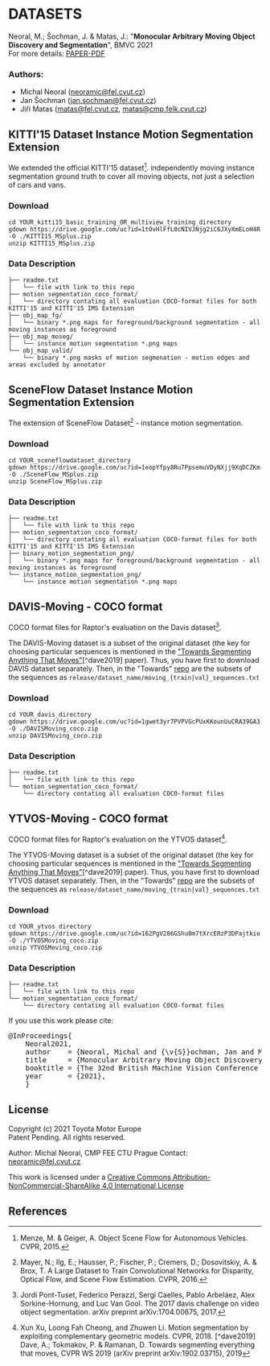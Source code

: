 # DATASETS

Neoral, M.; Šochman, J. & Matas, J.: "**Monocular Arbitrary Moving Object Discovery and Segmentation**", BMVC 2021<br>
For more details: [PAPER-PDF](https://www.bmvc2021-virtualconference.com/assets/papers/1500.pdf)

### Authors:
* Michal Neoral (neoramic@fel.cvut.cz)
* Jan Šochman (jan.sochman@fel.cvut.cz)
* Jiří Matas (matas@fel.cvut.cz, matas@cmp.felk.cvut.cz)

## KITTI'15 Dataset Instance Motion Segmentation Extension

We extended the official KITTI'15 dataset[^menze2015].
independently moving instance segmentation ground truth to cover all moving objects, not
just a selection of cars and vans.

### Download
```
cd YOUR_kitti15_basic_training_OR_multiview_training_directory
gdown https://drive.google.com/uc?id=1tOvHlFfL0cNIVJNjg2iC6JXyXmELoH4R -O ./KITTI15_MSplus.zip
unzip KITTI15_MSplus.zip
```

### Data Description
```
├── readme.txt
│   └── file with link to this repo
├── motion_segmentation_coco_format/
│   └── directory contating all evaluation COCO-format files for both KITTI'15 and KITTI'15 IMS Extension
├── obj_map_fg/
│   └── binary *.png maps for foreground/background segmentation - all moving instances as foreground
├── obj_map_moseg/
│   └── instance motion segmentation *.png maps
└── obj_map_valid/
    └── binary *.png masks of motion segmenation - motion edges and areas excluded by annotator 
```
      
## SceneFlow Dataset Instance Motion Segmentation Extension

The extension of SceneFlow Dataset[^mayer2016] - instance motion segmentation.

### Download
```
cd YOUR_sceneflowdataset_directory
gdown https://drive.google.com/uc?id=1eopYfpy8Ru7PpsemuVDyNXjj9XqDCZKm -O ./SceneFlow_MSplus.zip
unzip SceneFlow_MSplus.zip
```


### Data Description
```
├── readme.txt
│   └── file with link to this repo
├── motion_segmentation_coco_format/
│   └── directory contating all evaluation COCO-format files for both KITTI'15 and KITTI'15 IMS Extension
├── binary_motion_segmentation_png/
│   └── binary *.png maps for foreground/background segmentation - all moving instances as foreground
└── instance_motion_segmentation_png/
    └── instance motion segmentation *.png maps
```

## DAVIS-Moving - COCO format
COCO format files for Raptor's evaluation on the Davis dataset[^ponttuset2017].

The DAVIS-Moving dataset is a subset of the original dataset (the key for choosing particular sequences is mentioned in the ["Towards Segmenting Anything That Moves"](https://arxiv.org/abs/1902.03715)[^dave2019] paper).
Thus, you have first to download DAVIS dataset separately.
Then, in the "Towards" [repo](https://github.com/achalddave/segment-any-moving/tree/master/release) are the subsets of the sequences as `release/dataset_name/moving_{train|val}_sequences.txt`

### Download
```
cd YOUR_davis_directory
gdown https://drive.google.com/uc?id=1gwet3yr7PVPVGcPUxKKounUuCRA39GA3 -O ./DAVISMoving_coco.zip
unzip DAVISMoving_coco.zip
```

### Data Description
```
├── readme.txt
│   └── file with link to this repo
└── motion_segmentation_coco_format/
    └── directory contating all evaluation COCO-format files
```

## YTVOS-Moving - COCO format
COCO format files for Raptor's evaluation on the YTVOS dataset[^xu2018].

The YTVOS-Moving dataset is a subset of the original dataset (the key for choosing particular sequences is mentioned in the ["Towards Segmenting Anything That Moves"](https://arxiv.org/abs/1902.03715)[^dave2019] paper).
Thus, you have first to download YTVOS dataset separately.
Then, in the "Towards" [repo](https://github.com/achalddave/segment-any-moving/tree/master/release) are the subsets of the sequences as `release/dataset_name/moving_{train|val}_sequences.txt`


### Download
```
cd YOUR_ytvos_directory
gdown https://drive.google.com/uc?id=162PgV286GShu0m7tXrcERzP3DPajtkio -O ./YTVOSMoving_coco.zip
unzip YTVOSMoving_coco.zip
```

### Data Description
```
├── readme.txt
│   └── file with link to this repo
└── motion_segmentation_coco_format/
    └── directory contating all evaluation COCO-format files
```


If you use this work please cite:
<pre>
@InProceedings{
    Neoral2021,
    author    = {Neoral, Michal and {\v{S}}ochman, Jan and Matas, Ji{\v{r}}{\'i}},
    title     = {Monocular Arbitrary Moving Object Discovery and Segmentation},
    booktitle = {The 32nd British Machine Vision Conference -- BMVC 2021},
    year      = {2021},
    }
</pre>

## License
Copyright (c) 2021 Toyota Motor Europe<br>
Patent Pending. All rights reserved.

Author: Michal Neoral, CMP FEE CTU Prague
Contact: neoramic@fel.cvut.cz

This work is licensed under a <a rel="license" href="http://creativecommons.org/licenses/by-nc-sa/4.0/">Creative Commons Attribution-NonCommercial-ShareAlike 4.0 International License</a>

## References

[^menze2015]: Menze, M. & Geiger, A. Object Scene Flow for Autonomous Vehicles. CVPR, 2015.
[^mayer2016]: Mayer, N.; Ilg, E.; Hausser, P.; Fischer, P.; Cremers, D.; Dosovitskiy, A. & Brox, T. A Large Dataset to Train Convolutional Networks for Disparity, Optical Flow, and Scene Flow Estimation. CVPR, 2016.
[^ponttuset2017]: Jordi Pont-Tuset, Federico Perazzi, Sergi Caelles, Pablo Arbeláez, Alex Sorkine-Hornung, and Luc Van Gool. The 2017 davis challenge on video object segmentation. arXiv preprint arXiv:1704.00675, 2017.
[^xu2018]: Xun Xu, Loong Fah Cheong, and Zhuwen Li. Motion segmentation by exploiting complementary geometric models. CVPR, 2018.
[^dave2019] Dave, A.; Tokmakov, P. & Ramanan, D. Towards segmenting everything that moves, CVPR WS 2019 (arXiv preprint arXiv:1902.03715), 2019